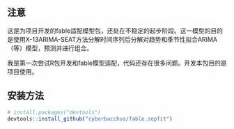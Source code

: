 ## 注意

这是为项目开发的fable适配模型包，还处在不稳定的起步阶段。这一模型的目的是使用X-13ARIMA-SEAT方法分解时间序列后分解对趋势和季节性拟合ARIMA（等）模型，预测并进行组合。

我是第一次尝试R包开发和fable模型适配，代码还存在很多问题。开发本包目的是项目使用。

## 安装方法

```r
# install.packages("devtools")
devtools::install_github("cyberbacchus/fable.sepfit")
```